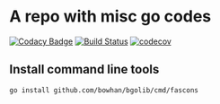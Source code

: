 # A repo with misc go codes

[![Codacy Badge](https://api.codacy.com/project/badge/Grade/82df06becb444aa38ab1445cda34d6c1)](https://www.codacy.com/app/bowhan/bgolib?utm_source=github.com&amp;utm_medium=referral&amp;utm_content=bowhan/bgolib&amp;utm_campaign=Badge_Grade)
[![Build Status](https://travis-ci.org/bowhan/bgolib.svg?branch=master)](https://travis-ci.org/bowhan/bgolib)
[![codecov](https://codecov.io/gh/bowhan/bgolib/branch/master/graph/badge.svg)](https://codecov.io/gh/bowhan/bgolib)

## Install command line tools
```bash
go install github.com/bowhan/bgolib/cmd/fascons
```